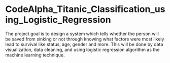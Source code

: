 # CodeAlpha_Titanic_Classification_using_Logistic_Regression
The project goal is to design a system which tells whether the person will be saved from sinking or not through knowing what factors were most likely lead to survival like status, age, gender and more.
This will be done by data visualization, data cleaning, and using logistic regression algorithm as the machine learning technique.
